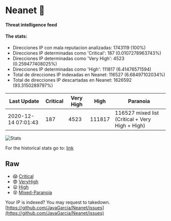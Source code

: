 # Neanet :hocho:
#### Threat intelligence feed
#### The stats:

- Direcciones IP con mala reputacion analizadas: 1743119 (100%)
- Direcciones IP determinadas como 'Critical':  187 (0.0107278963743%)
- Direcciones IP determinadas como 'Very High':  4523 (0.259477408025%)
- Direcciones IP determinadas como 'High':  111817 (6.41476571594)
- Total de direcciones IP indexadas en Neanet:  116527 (6.68497102034%)
- Total de direcciones IP descartadas en Neanet:  1626592 (93.3150289797%)

| Last Update | Critical | Very High | High | Paranoia |
| --- | --- | --- | --- | --- |
| 2020-12-14 07:01:43 | 187 | 4523 | 111817 | 116527 mixed list (Critical + Very High + High)|

![Stats](https://docs.google.com/spreadsheets/d/e/2PACX-1vSnaNMIXVabIpDJjufMlzH7poXnshF3mgd8Is1g9ytUEzVsP5my4Trn8f-xkoLLQ38xpL3HtmUexLo6/pubchart?oid=501124687&format=image)

For the historical stats go to: [link](/stats.csv)
## Raw
- :scream: [Critical](https://raw.githubusercontent.com/JavaGarcia/Neanet/master/blacklists/neanet_critical.txt)
- :fearful: [VeryHigh](https://raw.githubusercontent.com/JavaGarcia/Neanet/master/blacklists/neanet_veryHigh.txtt)
- :frowning: [High](https://raw.githubusercontent.com/JavaGarcia/Neanet/master/blacklists/neanet_high.txt)
- :dizzy_face: [Mixed-Paranoia](https://raw.githubusercontent.com/JavaGarcia/Neanet/master/blacklists/neanet_all.txt)


Your IP is indexed? You may request to takedown. [https://github.com/JavaGarcia/Neanet/issues](https://github.com/JavaGarcia/Neanet/issues)













































































































































































































































































































































































































































































































































































































































































































































































































































































































































































































































































































































































































































































































































































































































































































































































































































































































































































































































































































































































































































































































































































































































































































































































































































































































































































































































































































































































































































































